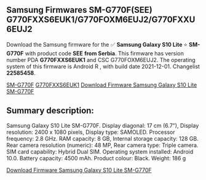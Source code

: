<h2>Samsung Firmwares SM-G770F(SEE) G770FXXS6EUK1/G770FOXM6EUJ2/G770FXXU6EUJ2</h2>
Download the Samsung firmware for the ✅ <strong>Samsung Galaxy S10 Lite </strong> ⭐ <strong>SM-G770F</strong> with product code <strong>SEE</strong> <strong> from Serbia</strong>. This firmware has version number PDA <strong>G770FXXS6EUK1</strong> and CSC G770FOXM6EUJ2. The operating system of this firmware is Android R , with build date 2021-12-01. Changelist <strong>22585458</strong>.


[SM-G770F](https://samfirm.shop/samsung/model/SM-G770F)
[G770FXXS6EUK1](https://samfirm.shop/samsung/pda/G770FXXS6EUK1)
[Download Firmware Samsung Galaxy S10 Lite SM-G770F](https://samfirm.shop/samsung/firmware/479242)
<h2>Summary description:</h2>
<p>Samsung Galaxy S10 Lite SM-G770F. Display diagonal: 17 cm (6.7"), Display resolution: 2400 x 1080 pixels, Display type: SAMOLED. Processor frequency: 2.8 GHz. RAM capacity: 8 GB, Internal storage capacity: 128 GB. Rear camera resolution (numeric): 48 MP, Rear camera type: Triple camera. SIM card capability: Hybrid Dual SIM. Operating system installed: Android 10.0. Battery capacity: 4500 mAh. Product colour: Black. Weight: 186 g</p>


[Download Firmware Samsung Galaxy S10 Lite SM-G770F](https://samfirm.shop/samsung/firmware/479242)
